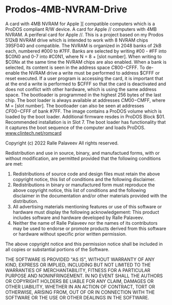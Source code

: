 # Prodos-4MB-NVRAM-Drive
A card with 4MB NVRAM for Apple ][ compatible computers which is a ProDOS compliant R/W device. A card for Apple // computers with 4MB NVRAM. A periferal card for Apple //. This is a project based on my Prodos 512kB NVRAM drive which is intended to work with 8 NVRAM chips 39SF040 and compatible. The NVRAM is organized in 2048 banks of 2kB each, numbered #000 to #7FF. Banks are selected by writing #00 - #FF into $C0N0 and 0-7 into #C0N1, where N = 8 + [slot number]. When writing to $C0Nx at the same time the NVRAM chips are also enabled. When a bank is selected, its content is seen in the address space $C800-$CFFF. To de-enable the NVRAM drive a write must be performed to address $CFFF or reset executed. If a user program is accessing the card, it is important that at the end a write is performed to $CFFF so that the card is deactivated and does not conflict with other hardware, which is using the same address space. The bootloader is programmed in the highest 256 bytes of the last chip. The boot loader is always available at addresses $CM00-$CMFF, where M = [slot number]. The bootloader can also be seen at addresses $CF00-$CFFF of bank #7FF. The image contains a ProDOS volume which is loaded by the boot loader. Additional firmware resdes in ProDOS Block $01. Recommended installation is in Slot 7. The boot loader has functionality that it captures the boot sequence of the computer and loads ProDOS. www.clintech.net/romcard

Copyright (c) 2022 Ralle Palaveev All rights reserved.

Redistribution and use in source, binary, and manufactued forms, with or without modification, are permitted provided that the following conditions are met:
1. Redistributions of source code and design files must retain the above copyright notice, this list of conditions and the following disclaimer.
2. Redistributions in binary or manufactured form must reproduce the above copyright notice, this list of conditions and the following disclaimer in the documentation and/or other materials provided with the distribution.
3. All advertising materials mentioning features or use of this software or hardware must display the following acknowledgement: This product includes software and hardware developed by Ralle Palaveev.
4. Neither the name of Ralle Palaveev nor the names of its contributors may be used to endorse or promote products derived from this software or hardware without specific prior written permission.

The above copyright notice and this permission notice shall be included in all copies or substantial portions of the Software.

THE SOFTWARE IS PROVIDED "AS IS", WITHOUT WARRANTY OF ANY KIND, EXPRESS OR IMPLIED, INCLUDING BUT NOT LIMITED TO THE WARRANTIES OF MERCHANTABILITY, FITNESS FOR A PARTICULAR PURPOSE AND NONINFRINGEMENT. IN NO EVENT SHALL THE AUTHORS OR COPYRIGHT HOLDERS BE LIABLE FOR ANY CLAIM, DAMAGES OR OTHER LIABILITY, WHETHER IN AN ACTION OF CONTRACT, TORT OR OTHERWISE, ARISING FROM, OUT OF OR IN CONNECTION WITH THE SOFTWARE OR THE USE OR OTHER DEALINGS IN THE SOFTWARE.
